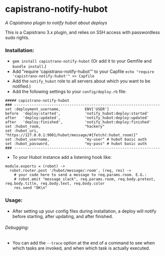 capistrano-notify-hubot
============

*A Capistrano plugin to notify hubot about deploys*

This is a Capistrano 3.x plugin, and relies on SSH access with passwordless sudo rights.

### Installation:
* `gem install capistrano-notify-hubot` (Or add it to your Gemfile and `bundle install`.)
* Add "require 'capistrano-notify-hubot'" to your Capfile
`echo "require 'capistrano-notify-hubot'" >> Capfile`
* Add the `notify_hubot` role to all servers about which you want to be notified.)
* Add the following settings to your `config/deploy.rb` file:
```
##### capistrano-notify-hubot
### ------------------------------------------------------------------
set :deployment_username,           ENV['USER']
before  'deploy:started',           'notify_hubot:deploy:started'
after   'deploy:updated',           'notify_hubot:deploy:updated'
after   'deploy:finished',          'notify_hubot:deploy:finished'
set :hubot_room,                    "hackery"
set :hubot_uri,                     "https://127.0.0.1:9001/hubot/message/#{fetch(:hubot_room)}"
set :hubot_username,                "my-user" # hubot basic auth
set :hubot_password,                "my-pass" # hubot basic auth
### ------------------------------------------------------------------
```
* To your Hubot instance add a listening hook like:
```
module.exports = (robot) ->
  robot.router.post '/hubot/message/:room', (req, res) ->
    # your code here to send a message to req.params.room. E.G.:
    # robot.emit "message_slack", req.params.room, req.body.pretext, req.body.title, req.body.text, req.body.color
    res.send "OK\n"
```

### Usage:
* After setting up your config files during installation, a deploy will notify before starting, after updating, and after finished.

###### Debugging:
* You can add the `--trace` option at the end of a command to see when which tasks are invoked, and when which task is actually executed.
